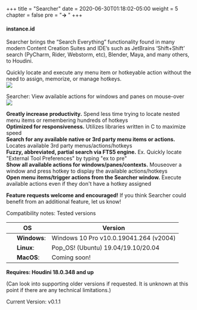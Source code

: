 +++
title = "Searcher"
date = 2020-06-30T01:18:02-05:00
weight = 5
chapter = false
pre = "<b>-> </b>"
+++

#### instance.id

Searcher brings the “Search Everything” functionality found in many modern Content Creation Suites and IDE’s such as JetBrains ‘Shift+Shift’ search (PyCharm, Rider, Webstorm, etc), Blender, Maya, and many others, to Houdini. 

Quickly locate and execute any menu item or hotkeyable action without the need to assign, memorize, or manage hotkeys.  
[![](http://img.youtube.com/vi/YBG1atLljZo/0.jpg)](http://www.youtube.com/watch?v=YBG1atLljZo "")  

Searcher: View available actions for windows and panes on mouse-over   
[![](http://img.youtube.com/vi/ZzwwaVjVKaU/0.jpg)](http://www.youtube.com/watch?v=ZzwwaVjVKaU "")

**Greatly increase productivity.** Spend less time trying to locate nested menu items or remembering hundreds of hotkeys  
**Optimized for responsiveness.** Utilizes libraries written in C to maximize speed  
**Search for any available native or 3rd party menu items or actions.** Locates available 3rd party menus/actions/hotkeys  
**Fuzzy, abbreviated, partial search via FTS5 engine.** Ex. Quickly locate "External Tool Preferences" by typing "ex to pre"  
**Show all available actions for windows/panes/contexts.** Mouseover a window and press hotkey to display the available actions/hotkeys  
**Open menu items/trigger actions from the Searcher window.** Execute available actions even if they don't have a hotkey assigned  

**Feature requests welcome and encouraged!** If you think Searcher could benefit from an additional feature, let us know!  


Compatibility notes: Tested versions  

OS | Version
---|---
<img src="https://i.imgur.com/SpqCwMf.png" width="16"/> **Windows**: | Windows 10 Pro v10.0.19041.264 (v2004)  
<img src="https://i.imgur.com/EJfXcYN.png" width="16"/> **Linux**: | Pop_OS! (Ubuntu) 19.04/19.10/20.04   
<img src="https://i.imgur.com/8FO6lrr.png" width="16"/> **MacOS**: | Coming soon!  

**__Requires: Houdini 18.0.348 and up__**  

(Can look into supporting older versions if requested. It is unknown at this point if there are any technical limitations.)  

Current Version: v0.1.1  